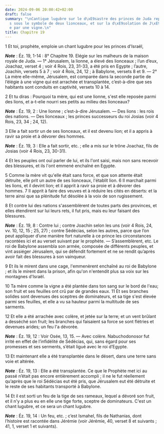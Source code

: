 ```yaml
---
date: 2024-09-06 20:00:42+02:00
draft: false
summary: "\nCantique lugubre sur le d\xE9sastre des princes de Juda repr\xE9sent\xE9\
  s sous le symbole de deux lionceaux, et sur la d\xE9solation de J\xE9rusalem figur\xE9\
  e par une vigne.\n"
title: Chapitre 19
---
```





1 Et toi, prophète, emploie un chant lugubre pour les princes d'Israël,

***Note*** :  Éz. 19, 1-14 : 8° Chapitre 19. Elégie sur les malheurs de la maison royale de Juda. ― 1° Jérusalem, la lionne, a élevé des lionceaux ; l’un d’eux, Joachaz, verset 4 ; voir 4 Rois, 23, 31-33, a été pris en Egypte ; l’autre, Joachin, versets 5 à 7 ; voir 4 Rois, 24, 12 ; à Babylone, versets 8 et 9. ― 2° La mère elle-même, Jérusalem, est comparée dans la seconde partie de l’élégie à une vigne qui est arrachée et transplantée, c’est-à-dire que ses habitants sont conduits en captivité, versets 10 à 14.


2 Et tu diras : Pourquoi ta mère, qui est une lionne, s'est elle reposée parmi des lions, et a-t-elie nourri ses petits au milieu des lionceaux?

***Note*** :  Éz. 19, 2 : Une lionne ; c’est-à-dire Jérusalem. ― Des lions : les rois des nations. ― Des lionceaux ; les princes successeurs du roi Josias (voir 4 Rois, 23, 34 ; 24, 12).

3 Elle a fait sortir un de ses lionceaux, et il est devenu lion; et il a appris à ravir sa proie et à dévorer des hommes.

***Note*** :  Éz. 19, 3 : Elle a fait sortir, etc. ; elle a mis sur le trône Joachaz, fils de Josias (voir 4 Rois, 23, 30-31).

4 Et les peuples ont ouï parler de lui, et ils l'ont saisi, mais non sans recevoir des blessures, et ils l'ont emmené enchaîné en Egypte.


5 Comme la mère vit qu'elle était sans force, et que son attente était détruite, elle prit un autre de ses lionceaux, l'établit lion. 6 Il marchait parmi les lions, et il devint lion; et il apprit à ravir sa proie et à dévorer des hommes. 7 Il apprit à faire des veuves et à réduire les cités en déserts: et la terre ainsi que sa plénitude fut désolée à la voix de son rugissement.


8 Et contre lui des nations s'assemblèrent de toutes parts des provinces, et elles étendirent sur lui leurs rets, il fut pris, mais eu leur faisant des blessures.

***Note*** :  Éz. 19, 8 : Contre lui ; contre Joachin selon les uns (voir 4 Rois, 24, vv. 10, 12, 15 ; 25, 27) ; contre Sédécias, selon les autres, parce que l’on peut appliquer d’une manière fort naturelle à ce prince les circonstances racontées ici et au verset suivant par le prophète. ― S’assemblèrent, etc. Le roi de Babylone assembla son armée, composée de différents peuples, et vint assiéger Jérusalem, qui se défendit fortement et ne se rendit qu’après avoir fait des blessures à son vainqueur.

9 Et ils le mirent dans une cage, l'emmenèrent enchaîné au roi de Babylone ; et ils le mirent dans la prison, afin qu'on n'entendit plus sa voix sur les montagnes d'Israël.


10 Ta mère comme la vigne a été plantée dans ton sang sur le bord de l'eau; son fruit et ses feuilles ont crû par de grandes eaux. 11 Et ses branches solides sont devenues des sceptres de dominateurs, et sa tige s'est élevée parmi ses feuilles, et elle a vu sa hauteur parmi la multitude de ses sarments.


12 Et elle a été arrachée avec colère, et jetée sur la terre; et un vent brûlant a desséché son fruit; les branches qui faisaient sa force se sont flétries et devenues arides; un feu l'a dévorée.

***Note*** :  Éz. 19, 12 : Voir Osée, 13, 15. ― Avec colère. Nabuchodonosor fut irrité en effet de l’infidélité de Sédécias, qui, sans égard pour ses promesses et ses serments, s’était ligué avec le roi d’Egypte.

13 Et maintenant elle a été transplantée dans le désert, dans une terre sans voie et altérée.

***Note*** :  Éz. 19, 13 : Elle a été transplantée. Ce que le Prophète met ici au passé n’était pas encore entièrement accompli ; il ne le fut réellement qu’après que le roi Sédécias eut été pris, que Jérusalem eut été détruite et le reste de ses habitants transporté à Babylone.

14 Et il est sorti un feu de la tige de ses rameaux, lequel a dévoré son fruit, et il n'y a plus eu en elle une tige forte, sceptre de dominateurs. C'est un chant lugubre, et ce sera un chant lugubre.

***Note*** :  Éz. 19, 14 : Un feu, etc. ; c’est Ismahel, fils de Nathanias, dont l’histoire est racontée dans Jérémie (voir Jérémie, 40, verset 8 et suivants ; 41, 1, verset 1 et suivants).

